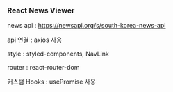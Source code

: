 ### React News Viewer

news api : https://newsapi.org/s/south-korea-news-api

api 연결 : axios 사용

style : styled-components, NavLink

router : react-router-dom

커스텀 Hooks : usePromise 사용
